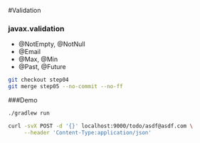 #Validation

### javax.validation
* @NotEmpty, @NotNull
* @Email
* @Max, @Min
* @Past, @Future

```bash
git checkout step04
git merge step05 --no-commit --no-ff
```

###Demo

```bash
./gradlew run

curl -svX POST -d '{}' localhost:9000/todo/asdf@asdf.com \
     --header 'Content-Type:application/json'
```
